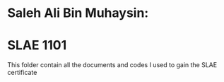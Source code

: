 # Saleh Ali Bin Muhaysin:
# SLAE 1101
This folder contain all the documents and codes I used to gain the SLAE certificate

